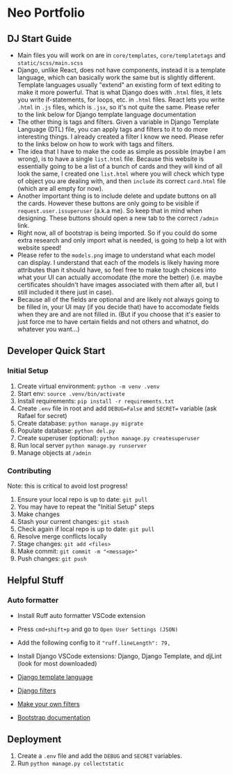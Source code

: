 # Neo Portfolio

## DJ Start Guide

* Main files you will work on are in `core/templates`, `core/templatetags` and `static/scss/main.scss`
* Django, unlike React, does not have components, instead it is a template language, which can basically work the same but is slightly different. Template languages usually "extend" an existing form of text editing to make it more powerful. That is what Django does with `.html` files, it lets you write if-statements, for loops, etc. in `.html` files. React lets you write `.html` in `.js` files, which is `.jsx`, so it's not quite the same. Please refer to the link below for Django template language documentation
* The other thing is tags and filters. Given a variable in Django Template Language (DTL) file, you can apply tags and filters to it to do more interesting things. I already created a filter I know we need. Please refer to the links below on how to work with tags and filters.
* The idea that I have to make the code as simple as possible (maybe I am wrong), is to have a single `list.html` file. Because this website is essentially going to be a list of a bunch of cards and they will kind of all look the same, I created one `list.html` where you will check which type of object you are dealing with, and then `include` its correct `card.html` file (which are all empty for now).
* Another important thing is to include delete and update buttons on all the cards. However these buttons are only going to be visible if `request.user.issuperuser` (a.k.a me). So keep that in mind when designing. These buttons should open a new tab to the correct `/admin` link.
* Right now, all of bootstrap is being imported. So if you could do some extra research and only import what is needed, is going to help a lot with website speed!
* Please refer to the `models.png` image to understand what each model can display. I understand that each of the models is likely having more attributes than it should have, so feel free to make tough choices into what your UI can actually accomodate (the more the better) (i.e. maybe certificates shouldn't have images associated with them after all, but I still included it there just in case).
* Because all of the fields are optional and are likely not always going to be filled in, your UI may (if you decide that) have to accomodate fields when they are and are not filled in. (But if you choose that it's easier to just force me to have certain fields and not others and whatnot, do whatever you want...)

## Developer Quick Start

### Initial Setup

1. Create virtual environment: `python -m venv .venv`
2. Start env: `source .venv/bin/activate`
3. Install requirements: `pip install -r requirements.txt`
4. Create `.env` file in root and add `DEBUG=False` and `SECRET=` variable (ask Rafael for secret)
5. Create database: `python manage.py migrate`
6. Populate database: `python del.py`
7. Create superuser (optional): `python manage.py createsuperuser`
8. Run local server `python manage.py runserver`
9. Manage objects at `/admin`

### Contributing

Note: this is critical to avoid lost progress!

1. Ensure your local repo is up to date: `git pull`
2. You may have to repeat the "Initial Setup" steps
3. Make changes
4. Stash your current changes: `git stash`
5. Check again if local repo is up to date: `git pull`
6. Resolve merge conflicts locally
7. Stage changes: `git add <files>`
8. Make commit: `git commit -m "<message>"`
9. Push changes: `git push`

## Helpful Stuff

### Auto formatter

* Install Ruff auto formatter VSCode extension
* Press `cmd+shift+p` and go to `Open User Settings (JSON)`
* Add the following config to it `"ruff.lineLength": 79,`  
  
* Install Django VSCode extensions: Django, Django Template, and djLint (look for most downloaded)
  
* [Django template language](https://docs.djangoproject.com/en/5.1/ref/templates/language/)
* [Django filters](https://docs.djangoproject.com/en/5.1/ref/templates/builtins/)
* [Make your own filters](https://docs.djangoproject.com/en/5.1/howto/custom-template-tags/)
* [Bootstrap documentation](https://getbootstrap.com/docs/5.3/getting-started/introduction/)

## Deployment

1. Create a `.env` file and add the `DEBUG` and `SECRET` variables.
2. Run `python manage.py collectstatic`
